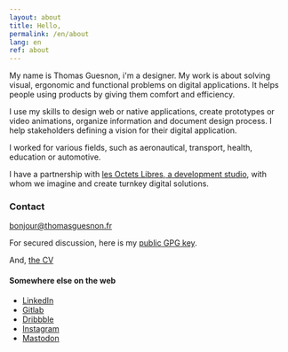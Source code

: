 ```yaml
---
layout: about
title: Hello, 
permalink: /en/about
lang: en
ref: about
---
```


My name is Thomas Guesnon, i'm a designer. My work is about solving visual, ergonomic and functional problems on digital applications. It helps people using products by giving them comfort and efficiency.

I use my skills to design web or native applications, create prototypes or video animations, organize information and document design process. I help stakeholders defining a vision for their digital application.

I worked for various fields, such as aeronautical, transport, health, education or automotive.

I have a partnership with <a href="https://www.lesoctetslibres.com/" target="blank">les Octets Libres, a development studio</a>, with whom we imagine and create turnkey digital solutions.


### Contact

[bonjour@thomasguesnon.fr](mailto:bonjour@thomasguesnon.fr)

For secured discussion, here is my [public GPG key](https://platform.thomasguesnon.net/gpg/thomas.guesnon-public.asc).

And, [the CV](https://platform.thomasguesnon.net/cv/en.html)

#### Somewhere else on the web ####

- [LinkedIn](https://www.linkedin.com/in/thomas-guesnon/)
- [Gitlab](https://gitlab.com/patjennings)
- [Dribbble](https://dribbble.com/patjennings)
- [Instagram](https://www.instagram.com/thomas.guesnon/)
- [Mastodon](https://mastodon.social/@patjennings)